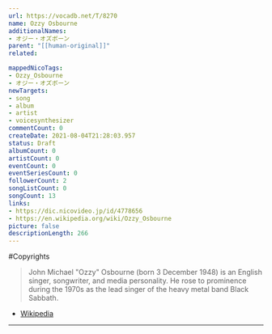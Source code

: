 ```yaml
---
url: https://vocadb.net/T/8270
name: Ozzy Osbourne
additionalNames: 
- オジー・オズボーン
parent: "[[human-original]]"
related:

mappedNicoTags:
- Ozzy_Osbourne
- オジー・オズボーン
newTargets:
- song
- album
- artist
- voicesynthesizer
commentCount: 0
createDate: 2021-08-04T21:28:03.957
status: Draft
albumCount: 0
artistCount: 0
eventCount: 0
eventSeriesCount: 0
followerCount: 2
songListCount: 0
songCount: 13
links: 
- https://dic.nicovideo.jp/id/4778656
- https://en.wikipedia.org/wiki/Ozzy_Osbourne
picture: false
descriptionLength: 266
---
```


#Copyrights

> John Michael "Ozzy" Osbourne (born 3 December 1948) is an English singer, songwriter, and media personality. He rose to prominence during the 1970s as the lead singer of the heavy metal band Black Sabbath.
- [Wikipedia](https://en.wikipedia.org/wiki/Ozzy_Osbourne)

---

